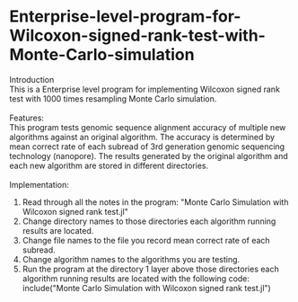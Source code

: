 # Enterprise-level-program-for-Wilcoxon-signed-rank-test-with-Monte-Carlo-simulation

Introduction<br />
This is a Enterprise level program for implementing Wilcoxon signed rank test with 1000 times resampling Monte Carlo simulation.<br />
<br />
Features:<br />
This program tests genomic sequence alignment accuracy of multiple new algorithms against an original algorithm. The accuracy is determined by mean correct rate of each subread of 3rd generation genomic sequencing technology (nanopore). The results generated by the original algorithm and each new algorithm are stored in different directories.<br />
<br />
Implementation:<br />
1. Read through all the notes in the program: "Monte Carlo Simulation with Wilcoxon signed rank test.jl"<br />
2. Change directory names to those directories each algorithm running results are located.<br />
3. Change file names to the file you record mean correct rate of each subread.<br />
4. Change algorithm names to the algorithms you are testing.
5. Run the program at the directory 1 layer above those directories each algorithm running results are located with the following code:<br />
       include("Monte Carlo Simulation with Wilcoxon signed rank test.jl")
